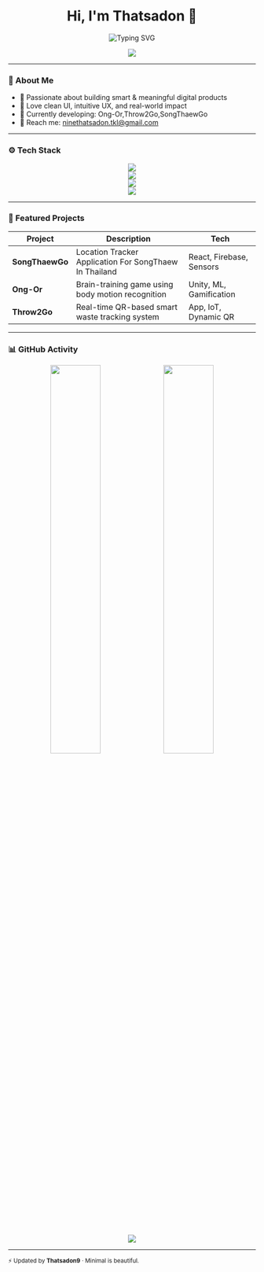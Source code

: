 <h1 align="center">Hi, I'm Thatsadon 👋</h1>
<p align="center">
  <img src="https://readme-typing-svg.demolab.com?font=Fira+Code&duration=3000&pause=1000&center=true&vCenter=true&width=440&lines=Creative+Developer;Fullstack+Designer;AI+and+UX+Enthusiast" alt="Typing SVG" />
</p>

<p align="center">
  <img src="https://github-profile-summary-cards.vercel.app/api/cards/profile-details?username=Thatsadon9&theme=github_dark" />
</p>

---

### 🧠 About Me

- 🚀 Passionate about building smart & meaningful digital products  
- 🧩 Love clean UI, intuitive UX, and real-world impact  
- 🎯 Currently developing: Ong-Or,Throw2Go,SongThaewGo  
- 📨 Reach me: ninethatsadon.tkl@gmail.com

---

### ⚙️ Tech Stack

<p align="center">
  <!-- Langs -->
  <img src="https://skillicons.dev/icons?i=js,ts,python,html,css" />
  <br/>
  <!-- Frontend -->
  <img src="https://skillicons.dev/icons?i=react,next,tailwind" />
  <br/>
  <!-- Backend -->
  <img src="https://skillicons.dev/icons?i=nodejs,firebase" />
  <br/>
  <!-- Tools -->
  <img src="https://skillicons.dev/icons?i=git,vscode,notion" />
</p>

---

### 🌟 Featured Projects

| Project     | Description                                                  | Tech                          |
|-------------|--------------------------------------------------------------|-------------------------------|
| **SongThaewGo**   | Location Tracker Application For SongThaew In Thailand             | React, Firebase, Sensors      |
| **Ong-Or**      | Brain-training game using body motion recognition       | Unity, ML, Gamification       |
| **Throw2Go**    | Real-time QR-based smart waste tracking system          | App, IoT, Dynamic QR          |

---

### 📊 GitHub Activity

<p align="center">
  <img src="https://github-readme-stats.vercel.app/api?username=Thatsadon9&show_icons=true&theme=radical" width="45%" />
  <img src="https://github-readme-stats.vercel.app/api/top-langs/?username=Thatsadon9&layout=compact&theme=radical" width="45%" />
</p>

<p align="center">
  <img src="https://github-readme-activity-graph.vercel.app/graph?username=Thatsadon9&theme=github-compact" />
</p>

---

<sub align="center">⚡ Updated by <strong>Thatsadon9</strong> · Minimal is beautiful.</sub>
